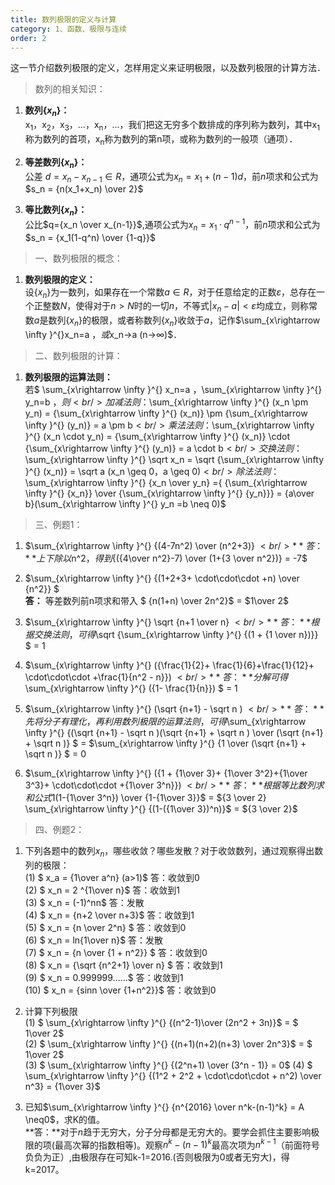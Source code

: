 ```yaml
---
title: 数列极限的定义与计算
category: 1、函数、极限与连续
order: 2
---
```


这一节介绍数列极限的定义，怎样用定义来证明极限，以及数列极限的计算方法．

> 数列的相关知识：

1. **数列{$x_n$}：**<br/>
    x<sub>1</sub>，x<sub>2</sub>，x<sub>3</sub>，…，x<sub>n</sub>，…，我们把这无穷多个数排成的序列称为数列，其中x<sub>1</sub>称为数列的首项，x<sub>n</sub>称为数列的第n项，或称为数列的一般项（通项）．<br/>

2. **等差数列{$x_n$}：**<br/>
    公差 $d=x_n-x_{n-1}∈R$，通项公式为$x_n=x_1+(n-1)d$，前$n$项求和公式为$s_n = {n(x_1+x_n) \over 2}$<br/>

3. **等比数列{$x_n$}：**<br/>
	公比$q={x_n \over x_{n-1}}$,通项公式为$x_n=x_1 · q^{n-1}$，前$n$项求和公式为$s_n = {x_1(1-q^n) \over {1-q}}$<br/>

> 一、数列极限的概念：

1. **数列极限的定义：**<br/>
    设{$x_n$}为一数列，如果存在一个常数$a∈R$，对于任意给定的正数$ε$，总存在一个正整数$N$，使得对于$n>N$时的一切$n$，不等式$|x_n-a|<ε$均成立，则称常数$a$是数列{$x_n$}的极限，或者称数列{$x_n$}收敛于$a$，记作$\sum_{x\rightarrow \infty }^{}x_n=a $，或$x_n→a (n→∞)$．

> 二、数列极限的计算：

1. **数列极限的运算法则：**<br/>
	若$ \sum_{x\rightarrow \infty }^{} x_n=a $，$\sum_{x\rightarrow \infty }^{} y_n=b $，则<br/>
	加减法则：$\sum_{x\rightarrow \infty }^{} (x_n \pm y_n) = {\sum_{x\rightarrow \infty }^{} (x_n)} \pm {\sum_{x\rightarrow \infty }^{} (y_n)} = a \pm b$<br/>
	乘法法则：$\sum_{x\rightarrow \infty }^{} (x_n \cdot y_n) = {\sum_{x\rightarrow \infty }^{} (x_n)} \cdot {\sum_{x\rightarrow \infty }^{} (y_n)} = a \cdot b$<br/>
	交换法则：$\sum_{x\rightarrow \infty }^{} \sqrt x_n = \sqrt {\sum_{x\rightarrow \infty }^{} (x_n)} = \sqrt a (x_n \geq 0，a \geq 0)$<br/>
	除法法则：$\sum_{x\rightarrow \infty }^{} {x_n \over y_n} ={ {\sum_{x\rightarrow \infty }^{} {x_n}} \over {\sum_{x\rightarrow \infty }^{} {y_n}}} = {a\over b}(\sum_{x\rightarrow \infty }^{} y_n =b \neq 0)$ <br/>


> 三、例题1：

1. $\sum_{x\rightarrow \infty }^{} {(4-7n^2) \over (n^2+3)} $<br/>
	**答：** 上下除以$n^2$，得到${({4\over n^2}-7) \over (1+{3 \over n^2})} = -7$<br/>
	
2. $\sum_{x\rightarrow \infty }^{} {(1+2+3+ \cdot\cdot\cdot +n) \over {n^2}} $<br/>
	**答：** 等差数列前n项求和带入 $ {n(1+n) \over 2n^2}$ = $1\over 2$<br/>

3. $\sum_{x\rightarrow \infty }^{} \sqrt {n+1 \over n} $<br/>
	**答：** 根据交换法则，可得$\sqrt {\sum_{x\rightarrow \infty }^{}  {(1 +  {1 \over n})}} $ = 1<br/>

4. $\sum_{x\rightarrow \infty }^{} ({\frac{1}{2}+ \frac{1}{6}+\frac{1}{12}+ \cdot\cdot\cdot +\frac{1}{n^2 - n}}) $<br/>
	**答：** 分解可得$\sum_{x\rightarrow \infty }^{} ({1- \frac{1}{n}}) $ = 1<br/>

5. $\sum_{x\rightarrow \infty }^{} (\sqrt {n+1} - \sqrt n ) $<br/>
	**答：** 先将分子有理化，再利用数列极限的运算法则，可得$\sum_{x\rightarrow \infty }^{} {(\sqrt {n+1} - \sqrt n )(\sqrt {n+1} + \sqrt n ) \over (\sqrt {n+1} + \sqrt n )} $ = $\sum_{x\rightarrow \infty }^{} {1 \over (\sqrt {n+1} + \sqrt n )} $ = 0<br/>

6. $\sum_{x\rightarrow \infty }^{} ({1 + {1\over 3}+ {1\over 3^2}+{1\over 3^3}+ \cdot\cdot\cdot +{1\over 3^n}}) $<br/>
	**答：** 根据等比数列求和公式$1(1-{1\over 3^n}) \over {1-{1\over 3}}$ = ${3 \over 2} \sum_{x\rightarrow \infty }^{} {(1-({1\over 3})^n)}$ = ${3 \over 2}$<br/>

> 四、例题2：

1. 下列各题中的数列${x_n}$，哪些收敛？哪些发散？对于收敛数列，通过观察得出数列的极限：<br/>
(1) $ x_a = {1\over a^n} (a>1)$ 答：收敛到0<br/>
(2) $ x_n = 2 ^{1\over n}$ 答：收敛到1<br/>
(3) $ x_n = (-1)^nn$ 答：发散<br/>
(4) $ x_n = {n+2 \over n+3}$ 答：收敛到1<br/>
(5) $ x_n = {n \over 2^n} $ 答：收敛到0<br/>
(6) $ x_n = ln{1\over n}$ 答：发散<br/>
(7) $ x_n = {n \over {1 + n^2}} $ 答：收敛到0<br/>
(8) $ x_n = {\sqrt {n^2+1} \over n} $ 答：收敛到1<br/>
(9) $ x_n = 0.999999......$ 答：收敛到1<br/>
(10) $ x_n = {sinn \over {1+n^2}}$ 答：收敛到0<br/>

2. 计算下列极限<br/>
(1) $ \sum_{x\rightarrow \infty }^{} {(n^2-1)\over (2n^2 + 3n)}$ = $ 1\over 2$<br/>
(2) $ \sum_{x\rightarrow \infty }^{} {(n+1)(n+2)(n+3) \over 2n^3}$ =  $ 1\over 2$<br/>
(3) $ \sum_{x\rightarrow \infty }^{} {(2^n+1) \over (3^n - 1)} = 0$
(4) $ \sum_{x\rightarrow \infty }^{} {(1^2 + 2^2 + \cdot\cdot\cdot + n^2) \over n^3} = {1\over 3}$


3. 已知$\sum_{x\rightarrow \infty }^{} {n^{2016} \over n^k-(n-1)^k} = A \neq0$，求K的值。<br/>
	**答：**对于$n$趋于无穷大，分子分母都是无穷大的。要学会抓住主要影响极限的项(最高次幂的指数相等)。观察${n^k-(n-1)^k}$最高次项为$n^{k-1}$（前面符号负负为正）,由极限存在可知k-1=2016.(否则极限为0或者无穷大)，得k=2017。<br/>
	